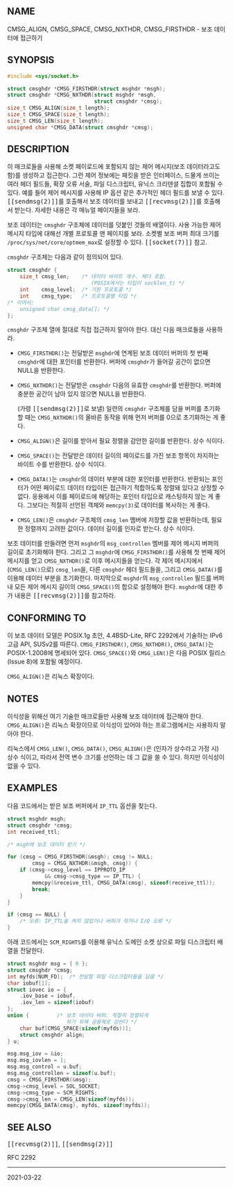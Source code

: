 ## NAME

CMSG_ALIGN, CMSG_SPACE, CMSG_NXTHDR, CMSG_FIRSTHDR - 보조 데이터에 접근하기

## SYNOPSIS

```c
#include <sys/socket.h>

struct cmsghdr *CMSG_FIRSTHDR(struct msghdr *msgh);
struct cmsghdr *CMSG_NXTHDR(struct msghdr *msgh,
                            struct cmsghdr *cmsg);
size_t CMSG_ALIGN(size_t length);
size_t CMSG_SPACE(size_t length);
size_t CMSG_LEN(size_t length);
unsigned char *CMSG_DATA(struct cmsghdr *cmsg);
```

## DESCRIPTION

이 매크로들을 사용해 소켓 페이로드에 포함되지 않는 제어 메시지(보조 데이터라고도 함)를 생성하고 접근한다. 그런 제어 정보에는 패킷을 받은 인터페이스, 드물게 쓰이는 여러 헤더 필드들, 확장 오류 서술, 파일 디스크립터, 유닉스 크리덴셜 집합이 포함될 수 있다. 예를 들어 제어 메시지를 사용해 IP 옵션 같은 추가적인 헤더 필드를 보낼 수 있다. <tt>[[sendmsg(2)]]</tt>를 호출해서 보조 데이터를 보내고 <tt>[[recvmsg(2)]]</tt>를 호출해서 받는다. 자세한 내용은 각 매뉴얼 페이지들을 보라.

보조 데이터는 `cmsghdr` 구조체에 데이터를 덧붙인 것들의 배열이다. 사용 가능한 제어 메시지 타입에 대해선 개별 프로토콜 맨 페이지를 보라. 소켓별 보조 버퍼 최대 크기를 `/proc/sys/net/core/optmem_max`로 설정할 수 있다. <tt>[[socket(7)]]</tt> 참고.

`cmsghdr` 구조체는 다음과 같이 정의되어 있다.

```c
struct cmsghdr {
    size_t cmsg_len;    /* 데이터 바이트 개수. 헤더 포함.
                           (POSIX에서는 타입이 socklen_t) */
    int    cmsg_level;  /* 기원 프로토콜 */
    int    cmsg_type;   /* 프로토콜별 타입 */
/* 이어서:
    unsigned char cmsg_data[]; */
};
```

`cmsghdr` 구조체 열에 절대로 직접 접근하지 말아야 한다. 대신 다음 매크로들을 사용하라.

* `CMSG_FIRSTHDR()`는 전달받은 `msghdr`에 연계된 보조 데이터 버퍼의 첫 번째 `cmsghdr`에 대한 포인터를 반환한다. 버퍼에 `cmsghdr`가 들어갈 공간이 없으면 NULL을 반환한다.

* `CMSG_NXTHDR()`는 전달받은 `cmsghdr` 다음의 유효한 `cmsghdr`를 반환한다. 버퍼에 충분한 공간이 남아 있지 않으면 NULL을 반환한다.

  (가령 <tt>[[sendmsg(2)]]</tt>로 보낼) 일련의 `cmsghdr` 구조체를 담을 버퍼를 초기화할 때는 `CMSG_NXTHDR()`의 올바른 동작을 위해 먼저 버퍼를 0으로 초기화하는 게 좋다.

* `CMSG_ALIGN()`은 길이를 받아서 필요 정렬을 감안한 길이를 반환한다. 상수 식이다.

* `CMSG_SPACE()`는 전달받은 데이터 길이의 페이로드를 가진 보조 항목이 차지하는 바이트 수를 반환한다. 상수 식이다.

* `CMSG_DATA()`는 `cmsghdr`의 데이터 부분에 대한 포인터를 반환한다. 반환되는 포인터가 어떤 페이로드 데이터 타입이든 접근하기 적합하도록 정렬돼 있다고 상정할 수 없다. 응용에서 이를 페이로드에 해당하는 포인터 타입으로 캐스팅하지 않는 게 좋다. 그보다는 적절히 선언된 객체와 `memcpy(3)`로 데이터를 복사하는 게 좋다.

* `CMSG_LEN()`은 `cmsghdr` 구조체의 `cmsg_len` 멤버에 저장할 값을 반환하는데, 필요한 정렬까지 고려한 값이다. 데이터 길이를 인자로 받는다. 상수 식이다.

보조 데이터를 만들려면 먼저 `msghdr`의 `msg_controllen` 멤버를 제어 메시지 버퍼의 길이로 초기화해야 한다. 그리고 그 `msghdr`에 `CMSG_FIRSTHDR()`를 사용해 첫 번째 제어 메시지를 얻고 `CMSG_NXTHDR()`로 이후 메시지들을 얻는다. 각 제어 메시지에서 (`CMSG_LEN()`으로) `cmsg_len`을, 다른 `cmsghdr` 헤더 필드들을, 그리고 `CMSG_DATA()`를 이용해 데이터 부분을 초기화한다. 마지막으로 `msghdr`의 `msg_controllen` 필드를 버퍼 내 모든 제어 메시지 길이의 `CMSG_SPACE()`의 합으로 설정해야 한다. `msghdr`에 대한 추가 내용은 <tt>[[recvmsg(2)]]</tt>를 참고하라.

## CONFORMING TO

이 보조 데이터 모델은 POSIX.1g 초안, 4.4BSD-Lite, RFC 2292에서 기술하는 IPv6 고급 API, SUSv2를 따른다. `CMSG_FIRSTHDR()`, `CMSG_NXTHDR()`, `CMSG_DATA()`는 POSIX-1.2008에 명세되어 있다. `CMSG_SPACE()`와 `CMSG_LEN()`은 다음 POSIX 릴리스(Issue 8)에 포함될 예정이다.

`CMSG_ALIGN()`은 리눅스 확장이다.

## NOTES

이식성을 위해선 여기 기술한 매크로들만 사용해 보조 데이터에 접근해야 한다. `CMSG_ALIGN()`은 리눅스 확장이므로 이식성이 있어야 하는 프로그램에서는 사용하지 말아야 한다.

리눅스에서 `CMSG_LEN()`, `CMSG_DATA()`, `CMSG_ALIGN()`은 (인자가 상수라고 가정 시) 상수 식이고, 따라서 전역 변수 크기를 선언하는 데 그 값을 쓸 수 있다. 하지만 이식성이 없을 수 있다.

## EXAMPLES

다음 코드에서는 받은 보조 버퍼에서 `IP_TTL` 옵션을 찾는다.

```c
struct msghdr msgh;
struct cmsghdr *cmsg;
int received_ttl;

/* msgh에 보조 데이터 받기 */

for (cmsg = CMSG_FIRSTHDR(&msgh); cmsg != NULL;
        cmsg = CMSG_NXTHDR(&msgh, cmsg)) {
    if (cmsg->cmsg_level == IPPROTO_IP
            && cmsg->cmsg_type == IP_TTL) {
        memcpy(&receive_ttl, CMSG_DATA(cmsg), sizeof(receive_ttl));
        break;
    }
}

if (cmsg == NULL) {
    /* 오류: IP_TTL을 켜지 않았거나 버퍼가 작거나 I/O 오류 */
}
```

아래 코드에서는 `SCM_RIGHTS`를 이용해 유닉스 도메인 소켓 상으로 파일 디스크립터 배열을 전달한다.

```c
struct msghdr msg = { 0 };
struct cmsghdr *cmsg;
int myfds[NUM_FD];  /* 전달할 파일 디스크립터들을 담음 */
char iobuf[1];
struct iovec io = {
    .iov_base = iobuf,
    .iov_len = sizeof(iobuf)
};
union {         /* 보조 데이터 버퍼. 적절히 정렬되게
                   하기 위해 공용체로 감싼다 */
    char buf[CMSG_SPACE(sizeof(myfds))];
    struct cmsghdr align;
} u;

msg.msg_iov = &io;
msg.msg_iovlen = 1;
msg.msg_control = u.buf;
msg.msg_controllen = sizeof(u.buf);
cmsg = CMSG_FIRSTHDR(&msg);
cmsg->cmsg_level = SOL_SOCKET;
cmsg->cmsg_type = SCM_RIGHTS;
cmsg->cmsg_len = CMSG_LEN(sizeof(myfds));
memcpy(CMSG_DATA(cmsg), myfds, sizeof(myfds));
```

## SEE ALSO

<tt>[[recvmsg(2)]]</tt>, <tt>[[sendmsg(2)]]</tt>

RFC 2292

----

2021-03-22
